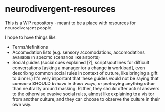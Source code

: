 # neurodivergent-resources

This is a WIP repository - meant to be a place with resources for neurodivergent people. 

I hope to have things like:
- Terms/definitions
- Accomodation lists (e.g. sensory accomodations, accomodations available in specific scenarios like airports)
- Social guides (social cues explained [?], scripts/outlines for difficult conversations [asking a manager for a change in workload], even describing common social rules in context of culture, like bringing a gift to dinner.) It's very important that these guides would not be saying that someone SHOULD behave in these ways, or portraying anything other than neutrality around masking. Rather, they should offer actual answers to the otherwise evasive social rules, almost like explaining to a visitor from another culture, and they can choose to observe the culture in their own way.

